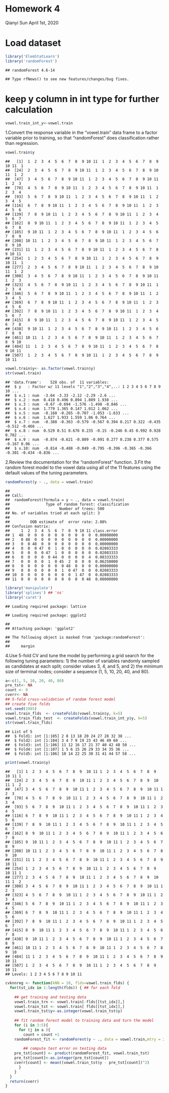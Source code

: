 Homework 4
================
Qianyi Sun
April 1st, 2020

# Load dataset

``` r
library('ElemStatLearn')
library('randomForest')
```

    ## randomForest 4.6-14

    ## Type rfNews() to see new features/changes/bug fixes.

# keep y column in int type for further calculation

``` r
vowel.train_int_y<-vowel.train
```

1.Convert the response variable in the “vowel.train” data frame to a
factor variable prior to training, so that “randomForest” does
classification rather than
    regression.

``` r
vowel.train$y
```

    ##   [1]  1  2  3  4  5  6  7  8  9 10 11  1  2  3  4  5  6  7  8  9 10 11  1
    ##  [24]  2  3  4  5  6  7  8  9 10 11  1  2  3  4  5  6  7  8  9 10 11  1  2
    ##  [47]  3  4  5  6  7  8  9 10 11  1  2  3  4  5  6  7  8  9 10 11  1  2  3
    ##  [70]  4  5  6  7  8  9 10 11  1  2  3  4  5  6  7  8  9 10 11  1  2  3  4
    ##  [93]  5  6  7  8  9 10 11  1  2  3  4  5  6  7  8  9 10 11  1  2  3  4  5
    ## [116]  6  7  8  9 10 11  1  2  3  4  5  6  7  8  9 10 11  1  2  3  4  5  6
    ## [139]  7  8  9 10 11  1  2  3  4  5  6  7  8  9 10 11  1  2  3  4  5  6  7
    ## [162]  8  9 10 11  1  2  3  4  5  6  7  8  9 10 11  1  2  3  4  5  6  7  8
    ## [185]  9 10 11  1  2  3  4  5  6  7  8  9 10 11  1  2  3  4  5  6  7  8  9
    ## [208] 10 11  1  2  3  4  5  6  7  8  9 10 11  1  2  3  4  5  6  7  8  9 10
    ## [231] 11  1  2  3  4  5  6  7  8  9 10 11  1  2  3  4  5  6  7  8  9 10 11
    ## [254]  1  2  3  4  5  6  7  8  9 10 11  1  2  3  4  5  6  7  8  9 10 11  1
    ## [277]  2  3  4  5  6  7  8  9 10 11  1  2  3  4  5  6  7  8  9 10 11  1  2
    ## [300]  3  4  5  6  7  8  9 10 11  1  2  3  4  5  6  7  8  9 10 11  1  2  3
    ## [323]  4  5  6  7  8  9 10 11  1  2  3  4  5  6  7  8  9 10 11  1  2  3  4
    ## [346]  5  6  7  8  9 10 11  1  2  3  4  5  6  7  8  9 10 11  1  2  3  4  5
    ## [369]  6  7  8  9 10 11  1  2  3  4  5  6  7  8  9 10 11  1  2  3  4  5  6
    ## [392]  7  8  9 10 11  1  2  3  4  5  6  7  8  9 10 11  1  2  3  4  5  6  7
    ## [415]  8  9 10 11  1  2  3  4  5  6  7  8  9 10 11  1  2  3  4  5  6  7  8
    ## [438]  9 10 11  1  2  3  4  5  6  7  8  9 10 11  1  2  3  4  5  6  7  8  9
    ## [461] 10 11  1  2  3  4  5  6  7  8  9 10 11  1  2  3  4  5  6  7  8  9 10
    ## [484] 11  1  2  3  4  5  6  7  8  9 10 11  1  2  3  4  5  6  7  8  9 10 11
    ## [507]  1  2  3  4  5  6  7  8  9 10 11  1  2  3  4  5  6  7  8  9 10 11

``` r
vowel.train$y<- as.factor(vowel.train$y)
str(vowel.train)
```

    ## 'data.frame':    528 obs. of  11 variables:
    ##  $ y   : Factor w/ 11 levels "1","2","3","4",..: 1 2 3 4 5 6 7 8 9 10 ...
    ##  $ x.1 : num  -3.64 -3.33 -2.12 -2.29 -2.6 ...
    ##  $ x.2 : num  0.418 0.496 0.894 1.809 1.938 ...
    ##  $ x.3 : num  -0.67 -0.694 -1.576 -1.498 -0.846 ...
    ##  $ x.4 : num  1.779 1.365 0.147 1.012 1.062 ...
    ##  $ x.5 : num  -0.168 -0.265 -0.707 -1.053 -1.633 ...
    ##  $ x.6 : num  1.627 1.933 1.559 1.06 0.764 ...
    ##  $ x.7 : num  -0.388 -0.363 -0.579 -0.567 0.394 0.217 0.322 -0.435 -0.512 -0.466 ...
    ##  $ x.8 : num  0.529 0.51 0.676 0.235 -0.15 -0.246 0.45 0.992 0.928 0.702 ...
    ##  $ x.9 : num  -0.874 -0.621 -0.809 -0.091 0.277 0.238 0.377 0.575 -0.167 0.06 ...
    ##  $ x.10: num  -0.814 -0.488 -0.049 -0.795 -0.396 -0.365 -0.366 -0.301 -0.434 -0.836 ...

2.Review the documentation for the “randomForest” function. 3.Fit the
random forest model to the vowel data using all of the 11 features using
the default values of the tuning parameters.

``` r
randomForest(y ~ ., data = vowel.train)
```

    ## 
    ## Call:
    ##  randomForest(formula = y ~ ., data = vowel.train) 
    ##                Type of random forest: classification
    ##                      Number of trees: 500
    ## No. of variables tried at each split: 3
    ## 
    ##         OOB estimate of  error rate: 2.08%
    ## Confusion matrix:
    ##     1  2  3  4  5  6  7  8  9 10 11 class.error
    ## 1  48  0  0  0  0  0  0  0  0  0  0  0.00000000
    ## 2   0 48  0  0  0  0  0  0  0  0  0  0.00000000
    ## 3   0  0 48  0  0  0  0  0  0  0  0  0.00000000
    ## 4   0  0  0 47  0  1  0  0  0  0  0  0.02083333
    ## 5   0  0  0  0 47  1  0  0  0  0  0  0.02083333
    ## 6   0  0  0  0  0 44  0  0  0  0  4  0.08333333
    ## 7   0  0  0  0  1  0 45  2  0  0  0  0.06250000
    ## 8   0  0  0  0  0  0  0 48  0  0  0  0.00000000
    ## 9   0  0  0  0  0  0  1  0 47  0  0  0.02083333
    ## 10  0  0  0  0  0  0  0  0  1 47  0  0.02083333
    ## 11  0  0  0  0  0  0  0  0  0  0 48  0.00000000

``` r
library('manipulate')
library('splines') ## 'ns'
library('caret')
```

    ## Loading required package: lattice

    ## Loading required package: ggplot2

    ## 
    ## Attaching package: 'ggplot2'

    ## The following object is masked from 'package:randomForest':
    ## 
    ##     margin

4.Use 5-fold CV and tune the model by performing a grid search for the
following tuning parameters: 1) the number of variables randomly sampled
as candidates at each split; consider values 3, 4, and 5, and 2) the
minimum size of terminal nodes; consider a sequence (1, 5, 10, 20, 40,
and 80).

``` r
a<-c(1, 5, 10, 20, 40, 80)
pre_tst<- NA
count <- 0
cverr<- NA
## 5-fold cross-validation of random forest model
## create five folds
set.seed(1985)
vowel.train_flds  <- createFolds(vowel.train$y, k=5)
vowel.train_flds_test  <- createFolds(vowel.train_int_y$y, k=5)
str(vowel.train_flds)
```

    ## List of 5
    ##  $ Fold1: int [1:105] 2 8 13 18 20 24 27 28 32 38 ...
    ##  $ Fold2: int [1:104] 3 4 7 9 19 23 43 46 49 60 ...
    ##  $ Fold3: int [1:106] 11 12 16 17 21 37 40 42 48 50 ...
    ##  $ Fold4: int [1:107] 1 5 6 15 26 29 33 34 35 36 ...
    ##  $ Fold5: int [1:106] 10 14 22 25 30 31 41 44 57 58 ...

``` r
print(vowel.train$y)
```

    ##   [1] 1  2  3  4  5  6  7  8  9  10 11 1  2  3  4  5  6  7  8  9  10 11 1 
    ##  [24] 2  3  4  5  6  7  8  9  10 11 1  2  3  4  5  6  7  8  9  10 11 1  2 
    ##  [47] 3  4  5  6  7  8  9  10 11 1  2  3  4  5  6  7  8  9  10 11 1  2  3 
    ##  [70] 4  5  6  7  8  9  10 11 1  2  3  4  5  6  7  8  9  10 11 1  2  3  4 
    ##  [93] 5  6  7  8  9  10 11 1  2  3  4  5  6  7  8  9  10 11 1  2  3  4  5 
    ## [116] 6  7  8  9  10 11 1  2  3  4  5  6  7  8  9  10 11 1  2  3  4  5  6 
    ## [139] 7  8  9  10 11 1  2  3  4  5  6  7  8  9  10 11 1  2  3  4  5  6  7 
    ## [162] 8  9  10 11 1  2  3  4  5  6  7  8  9  10 11 1  2  3  4  5  6  7  8 
    ## [185] 9  10 11 1  2  3  4  5  6  7  8  9  10 11 1  2  3  4  5  6  7  8  9 
    ## [208] 10 11 1  2  3  4  5  6  7  8  9  10 11 1  2  3  4  5  6  7  8  9  10
    ## [231] 11 1  2  3  4  5  6  7  8  9  10 11 1  2  3  4  5  6  7  8  9  10 11
    ## [254] 1  2  3  4  5  6  7  8  9  10 11 1  2  3  4  5  6  7  8  9  10 11 1 
    ## [277] 2  3  4  5  6  7  8  9  10 11 1  2  3  4  5  6  7  8  9  10 11 1  2 
    ## [300] 3  4  5  6  7  8  9  10 11 1  2  3  4  5  6  7  8  9  10 11 1  2  3 
    ## [323] 4  5  6  7  8  9  10 11 1  2  3  4  5  6  7  8  9  10 11 1  2  3  4 
    ## [346] 5  6  7  8  9  10 11 1  2  3  4  5  6  7  8  9  10 11 1  2  3  4  5 
    ## [369] 6  7  8  9  10 11 1  2  3  4  5  6  7  8  9  10 11 1  2  3  4  5  6 
    ## [392] 7  8  9  10 11 1  2  3  4  5  6  7  8  9  10 11 1  2  3  4  5  6  7 
    ## [415] 8  9  10 11 1  2  3  4  5  6  7  8  9  10 11 1  2  3  4  5  6  7  8 
    ## [438] 9  10 11 1  2  3  4  5  6  7  8  9  10 11 1  2  3  4  5  6  7  8  9 
    ## [461] 10 11 1  2  3  4  5  6  7  8  9  10 11 1  2  3  4  5  6  7  8  9  10
    ## [484] 11 1  2  3  4  5  6  7  8  9  10 11 1  2  3  4  5  6  7  8  9  10 11
    ## [507] 1  2  3  4  5  6  7  8  9  10 11 1  2  3  4  5  6  7  8  9  10 11
    ## Levels: 1 2 3 4 5 6 7 8 9 10 11

``` r
cvknnreg <- function(kNN = 10, flds=vowel.train_flds) {
  for(tst_idx in 1:length(flds)) { ## for each fold
    
    ## get training and testing data
    vowel.train_trn <- vowel.train[-flds[[tst_idx]],]
    vowel.train_tst <- vowel.train[ flds[[tst_idx]],]
    vowel.train_tst$y<-as.integer(vowel.train_tst$y)
    
    ## fit random forest model to training data and turn the model
    for (i in 3:5){
      for (j in a ){
        count = count +1
    randomForest_fit <- randomForest(y ~ ., data = vowel.train,mtry = i, nodesize=j)
    
        ## compute test error on testing data
    pre_tst[count] <- predict(randomForest_fit, vowel.train_tst)
    pre_tst[count]<-as.integer(pre_tst[count])
    cverr[count] <- mean((vowel.train_tst$y - pre_tst[count])^2)
      }
    }
  }
  return(cverr)
}
```
